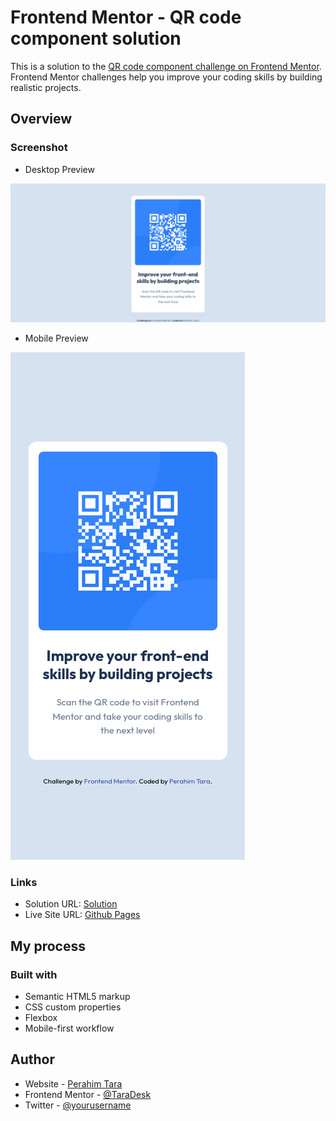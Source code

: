 # Frontend Mentor - QR code component solution

This is a solution to the [QR code component challenge on Frontend Mentor](https://www.frontendmentor.io/challenges/qr-code-component-iux_sIO_H). Frontend Mentor challenges help you improve your coding skills by building realistic projects. 

## Overview

### Screenshot

- Desktop Preview

![Design preview for the QR code component coding challenge](./images/screenshot/Screenshot_2025-01-19_05-36-21.png)

- Mobile Preview

![Design preview for the QR code component coding challenge](./images/screenshot/Screenshot_2025-01-19-at-05.36.47.png)

### Links

- Solution URL: [Solution](https://github.com/TaraDesk/code-in-practice/tree/main/qr-code-component-main)
- Live Site URL: [Github Pages](https://taradesk.github.io/code-in-practice/qr-code-component-main/index.html)

## My process

### Built with

- Semantic HTML5 markup
- CSS custom properties
- Flexbox
- Mobile-first workflow

## Author

- Website - [Perahim Tara](https://www.your-site.com)
- Frontend Mentor - [@TaraDesk](https://www.frontendmentor.io/profile/TaraDesk)
- Twitter - [@yourusername](https://www.twitter.com/yourusername)